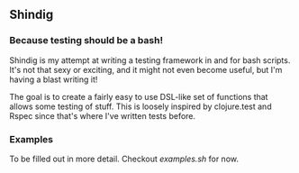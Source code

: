 ## Shindig
### Because testing should be a bash!

Shindig is my attempt at writing a testing framework in and for bash scripts.
It's not that sexy or exciting, and it might not even become useful, but I'm
having a blast writing it!

The goal is to create a fairly easy to use DSL-like set of functions that
allows some testing of stuff.  This is loosely inspired by clojure.test and
Rspec since that's where I've written tests before.

### Examples
To be filled out in more detail.  Checkout *examples.sh* for now.

